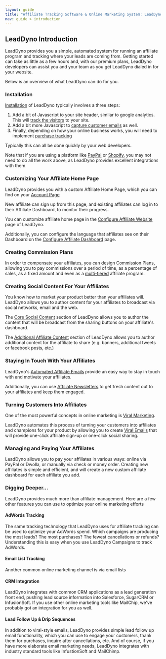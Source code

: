 ```yaml
---
layout: guide
title: "Affiliate Tracking Software & Online Marketing System: LeadDyno"
nav: guide > introduction
---
```


## LeadDyno Introduction

LeadDyno provides you a simple, automated system for running an affiliate program and tracking where your leads
are coming from.  Getting started can take as little as a few hours and, with our premium plans, LeadDyno
developers can assist you and your team as you get LeadDyno dialed in for your website.

Below is an overview of what LeadDyno can do for you.

### Installation

[Installation](installation.html) of LeadDyno typically involves a three steps:

1. Add a bit of Javascript to your site header, similar to google analytics.  This will [track the
   visitors](installation.html#visitor_tracking) to your site.
2. Add a bit more Javascript to [capture customer emails](installation.html#lead_tracking) as well.
3. Finally, depending on how your online business works, you will need to implement
   [purchase tracking](http://localhost:4000/guide/installation.html#purchase_tracking)

Typically this can all be done quickly by your web developers.

Note that if you are using a platform like [PayPal](paypal-integration-guide.html) or
[Shopify](shopify-integration-guide.html), you may not need to do all the work above, as LeadDyno provides excellent
integrations with them.

### Customizing Your Affiliate Home Page

LeadDyno provides you with a custom Affiliate Home Page, which you can find on your
[Account Page](https://app.leaddyno.com/settings/account)

New affiliate can sign up from this page, and existing affiliates can log in to their Affiliate Dashboard, to monitor
their progress.

You can customize affiliate home page in the [Configure Affiliate Website](https://app.leaddyno.com/content/website_customization)
page of LeadDyno.

Additionally, you can configure the language that affiliates see on their Dashboard on the
[Configure Affiliate Dashboard](https://app.leaddyno.com/content/dashboard_customization) page.

### Creating Commission Plans

In order to compensate your affiliates, you can design [Commission Plans](affiliate-compensation-plan.html), allowing you to
pay commissions over a period of time, as a percentage of sales, as a fixed amount and even as a
[multi-tiered](http://en.wikipedia.org/wiki/Affiliate_marketing#Multi-tier_programs) affiliate program.

### Creating Social Content For Your Affiliates

You know how to market your product better than your affiliates will.  LeadDyno allows you to author content for
your affiliates to broadcast via social networks, email and the web.

The [Core Social Content](https://app.leaddyno.com/content) section of LeadDyno allows you to author the content that
will be broadcast from the sharing buttons on your affiliate's dashboard.

The [Additional Affiliate Content](https://app.leaddyno.com/content/affiliate_content) section of LeadDyno
allows you to author additional content for the affiliate to share (e.g. banners, additional tweets or facebook posts,
etc.)

### Staying In Touch With Your Affiliates

LeadDyno's [Automated Affiliate Emails](https://app.leaddyno.com/affiliate_emails) provide an easy way to stay in touch
with and motivate your affiliates.

Additionally, you can use [Affiliate Newsletters](https://app.leaddyno.com/affiliate_campaigns) to get fresh content
out to your affiliates and keep them engaged.

### Turning Customers Into Affiliates

One of the most powerful concepts in online marketing is [Viral Marketing](http://en.wikipedia.org/wiki/Viral_marketing).

LeadDyno automates this process of turning your customers into affiliates and champions for your product by allowing you
to create [Viral Emails](viral-email-setup.html) that will provide one-click affiliate sign-up or one-click social sharing.

### Managing and Paying Your Affiliates

LeadDyno allows you to pay your affiliates in various ways: online via PayPal or Dwolla, or manually via check or
money order.  Creating new affiliates is simple and efficient, and will create a new custom affiliate dashboard
for each affiliate you add.

### Digging Deeper...

LeadDyno provides much more than affiliate management.  Here are a few other features you can use to optimize your
 online marketing efforts

#### AdWords Tracking

The same tracking technology that LeadDyno uses for affiliate tracking can be used to optimize your AdWords spend.
Which campaigns are producing the most leads?  The most purchases?  The fewest cancellations or refunds?  Understanding
this is easy when you use LeadDyno Campaigns to track AdWords.

#### Email List Tracking

Another common online marketing channel is via email lists

#### CRM Integration

LeadDyno integrates with common CRM applications as a lead generation front end, pushing lead source information into
Salesforce, SugarCRM or InfusionSoft.  If you use other online marketing tools like MailChip, we've probably got an
integration for you as well.

#### Lead Follow Up &amp; Drip Sequences

In addition to viral-style emails, LeadDyno provides simple lead follow up email functionality, which you can use to
engage your customers, thank them for purchases, inquire after cancellations, etc.  And of course, if you have more
elaborate email marketing needs, LeadDyno integrates with industry standard tools like InfustionSoft and MailChimp.